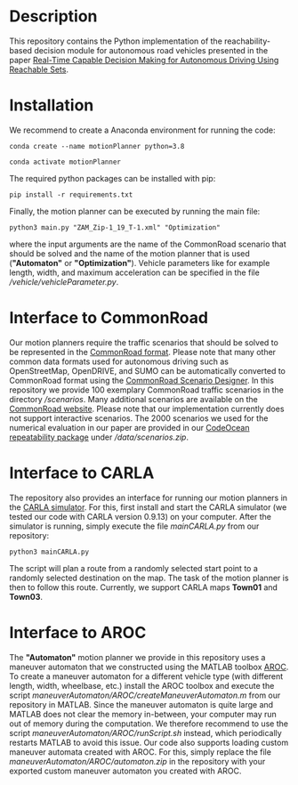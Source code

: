 # Description

This repository contains the Python implementation of the reachability-based decision module for autonomous road vehicles presented in the paper [Real-Time Capable Decision Making for Autonomous Driving Using Reachable Sets](https://arxiv.org/pdf/2309.12289.pdf).

# Installation
We recommend to create a Anaconda environment for running the code:

  `conda create --name motionPlanner python=3.8`
  
  `conda activate motionPlanner`

The required python packages can be installed with pip:

  `pip install -r requirements.txt`
  
Finally, the motion planner can be executed by running the main file:

  `python3 main.py "ZAM_Zip-1_19_T-1.xml" "Optimization"`

where the input arguments are the name of the CommonRoad scenario that should be solved and the name of the motion planner that is used (**"Automaton"** or **"Optimization"**). Vehicle parameters like for example length, width, and maximum acceleration can be specified in the file */vehicle/vehicleParameter.py*.

# Interface to CommonRoad

Our motion planners require the traffic scenarios that should be solved to be represented in the [CommonRoad format](https://mediatum.ub.tum.de/doc/1379638/1379638.pdf). Please note that many other common data formats used for autonomous driving such as OpenStreetMap, OpenDRIVE, and SUMO can be automatically converted to CommonRoad format using the [CommonRoad Scenario Designer](https://mediatum.ub.tum.de/doc/1624607/document.pdf). In this repository we provide 100 exemplary CommonRoad traffic scenarios in the directory */scenarios*. Many additional scenarios are available on the [CommonRoad website](https://commonroad.in.tum.de/). Please note that our implementation currently does not support interactive scenarios. The 2000 scenarios we used for the numerical evaluation in our paper are provided in our [CodeOcean repeatability package](https://codeocean.com/capsule/8454823/tree/v1) under */data/scenarios.zip*.  

# Interface to CARLA

The repository also provides an interface for running our motion planners in the [CARLA simulator](https://carla.org/). For this, first install and start the CARLA simulator (we tested our code with CARLA version 0.9.13) on your computer. After the simulator is running, simply execute the file *mainCARLA.py* from our repository:

  `python3 mainCARLA.py`

The script will plan a route from a randomly selected start point to a randomly selected destination on the map. The task of the motion planner is then to follow this route. Currently, we support CARLA maps **Town01** and **Town03**. 

# Interface to AROC

The **"Automaton"** motion planner we provide in this repository uses a maneuver automaton that we constructed using the MATLAB toolbox [AROC](https://aroc.in.tum.de). To create a maneuver automaton for a different vehicle type (with different length, width, wheelbase, etc.) install the AROC toolbox and execute the script *maneuverAutomaton/AROC/createManeuverAutomaton.m* from our repository in MATLAB. Since the maneuver automaton is quite large and MATLAB does not clear the memory in-between, your computer may run out of memory during the computation. We therefore recommend to use the script *maneuverAutomaton/AROC/runScript.sh* instead, which periodically restarts MATLAB to avoid this issue. Our code also supports loading custom maneuver automata created with AROC. For this, simply replace the file *maneuverAutomaton/AROC/automaton.zip* in the repository with your exported custom maneuver automaton you created with AROC. 


